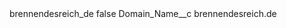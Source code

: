 <?xml version="1.0" encoding="UTF-8"?>
<CustomMetadata xmlns="http://soap.sforce.com/2006/04/metadata" xmlns:xsi="http://www.w3.org/2001/XMLSchema-instance" xmlns:xsd="http://www.w3.org/2001/XMLSchema">
    <label>brennendesreich_de</label>
    <protected>false</protected>
    <values>
        <field>Domain_Name__c</field>
        <value xsi:type="xsd:string">brennendesreich.de</value>
    </values>
</CustomMetadata>
